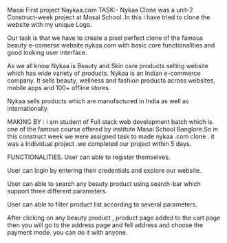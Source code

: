 Masai First project Naykaa.com TASK:- Nykaa Clone was a unit-2 Construct-week project at Masai School. In this i have tried to clone the website with my unique Logo.

Our task is that we have to create a pixel perfect clone of the famous beauty e-comerse website nykaa.com with basic core functionalities and good looking user interface.

As we all know Nykaa is Beauty and Skin care products selling website which has wide variety of products. Nykaa is an Indian e-commerce company. It sells beauty, wellness and fashion products across websites, mobile apps and 100+ offline stores.

Nykaa sells products which are manufactured in India as well as internationally.

MAKING BY : i am student of Full stack web development batch which is one of the famous course offered by institute Masai School Banglore.So in this construct week we were assigned task to made nykaa .com clone . it was a Individual project .we completed our project within 5 days.

FUNCTIONALITIES. User can able to register themselves.

User can login by entering their credentials and explore our website.

User can able to search any beauty product using search-bar which support three different parameters.

User can able to filter product list according to several parameters.

After clicking on any beauty product , product page added to the cart page then you will go to the address page and fell address and choose the payment mode. you can do it with anyone.

